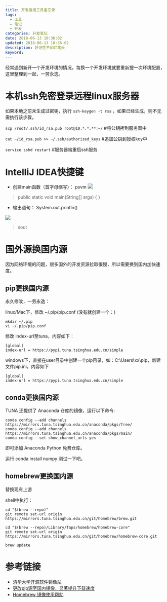 ```yaml
---
title: 开发常用工具备忘录
tags:
  - 工具
  - 笔记
  - 开发
categories: 开发笔记
date: 2018-06-13 10:36:02
updated: 2018-06-13 10:36:02
description: 好记性不如烂笔头
keyword: 
---
```



经常遇到新开一个开发环境的情况，每换一个开发环境就要重新搜一次环境配置，这里整理到一起，一劳永逸。

<!-- more -->

# 本机ssh免密登录远程linux服务器

如果本地之前未生成过密钥，执行 `ssh-keygen -t rsa` ，如果已经生成，则不无需执行该步骤。


`scp /root/.ssh/id_rsa.pub root@10.*.*.**:~/`   #将公钥拷到服务器中

`cat ~/id_rsa.pub >> ~/.ssh/authorized_keys`  #追加公钥到授权key中


`service sshd restart`  #服务器端重启ssh服务




# IntelliJ IDEA快捷键


- 创建main函数（首字母缩写）：  psvm 
![](https://ws2.sinaimg.cn/large/006tNbRwgy1fu3zyuz3lgj30w203cglv.jpg)

> public static void main(String[] args) {
    }

- 输出语句： System.out.println()



![](https://ws4.sinaimg.cn/large/006tNbRwgy1fu400qhcsqj30qq070dh0.jpg)
> sout 

# 国外源换国内源
 
因为网络环境的问题，很多国外的开发资源拉取很慢，所以需要换到国内加快速度。

## pip更换国内源

永久修改，一劳永逸：

linux/Mac下，修改 ~/.pip/pip.conf (没有就创建一个：)

```
mkdir ~/.pip
vi ~/.pip/pip.conf
```
修改 index-url至tuna，内容如下：

```
[global]
index-url = https://pypi.tuna.tsinghua.edu.cn/simple
```

windows下，直接在user目录中创建一个pip目录，如：C:\Users\xx\pip，新建文件pip.ini，内容如下

```
[global]
index-url = https://pypi.tuna.tsinghua.edu.cn/simple
```



## conda更换国内源

TUNA 还提供了 Anaconda 仓库的镜像，运行以下命令:

```
conda config --add channels https://mirrors.tuna.tsinghua.edu.cn/anaconda/pkgs/free/
conda config --add channels https://mirrors.tuna.tsinghua.edu.cn/anaconda/pkgs/main/
conda config --set show_channel_urls yes
```
即可添加 Anaconda Python 免费仓库。

运行 conda install numpy 测试一下吧。


## homebrew更换国内源

替换现有上游

shell中执行：

```
cd "$(brew --repo)"
git remote set-url origin https://mirrors.tuna.tsinghua.edu.cn/git/homebrew/brew.git

cd "$(brew --repo)/Library/Taps/homebrew/homebrew-core"
git remote set-url origin https://mirrors.tuna.tsinghua.edu.cn/git/homebrew/homebrew-core.git

brew update
```

# 参考链接

- [清华大学开源软件镜像站](https://mirror.tuna.tsinghua.edu.cn/help/anaconda/)
- [更改pip源至国内镜像，显著提升下载速度](https://blog.csdn.net/lambert310/article/details/52412059)
- [Homebrew 镜像使用帮助](https://mirror.tuna.tsinghua.edu.cn/help/homebrew/)

